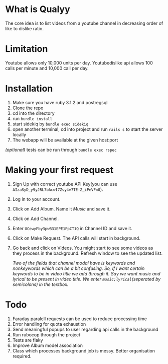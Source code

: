 # What is Qualyy

The core idea is to list videos from a youtube channel in decreasing
order of like to dislike ratio. 

# Limitation

Youtube allows only 10,000 units per day. Youtubedislike api allows 100 calls
per minute and 10,000 call per day.

# Installation

1. Make sure you have ruby 3.1.2 and postregsql
2. Clone the repo
3. cd into the directory
4. run `bundle install`
5. start sidekiq by `bundle exec sidekiq`
6. open another terminal, cd into project and run `rails s` to start the server locally
7. The webapp will be available at the given host:port

*(optional)* tests can be run through `bundle exec rspec`

# Making your first request 

1. Sign Up with correct youtube API Key(you can use `AIzaSyD_y9yJRL7bAcwI7Zsy4v7TE-Z_iPeVFm0`).
2. Log in to your account.
3. Click on Add Album. Name it *Music* and save it.
4. Click on Add Channel. 
5. Enter `UCewyFby3pwB31EPE1PpCT1Q` in Channel ID and save it.
6. Click on Make Request. The API calls will start in background.
7. Go back and click on Videos. You might start to see some videos as they
   process in the background. Refresh window to see the updated list. 

   *Two of the fields that channel modal have is keywords and nonkeywords which can
   be a bit confusing. So, if I want certain keywords to be in video title we add
   through it. Say we want *music* and *lyrical* to be present in video title. We
   enter `music;lyrical`(seperated by semicolons) in the textbox.*

# Todo

1. Faraday paralell requests can be used to reduce processing time
2. Error handling for quota exhaustion
3. Send meaningful popups to user regarding api calls in the background
4. Run rubocop through the project
5. Tests are flaky
6. Improve Album model association
7. Class which processes background job is messy. Better organisation
   required.
